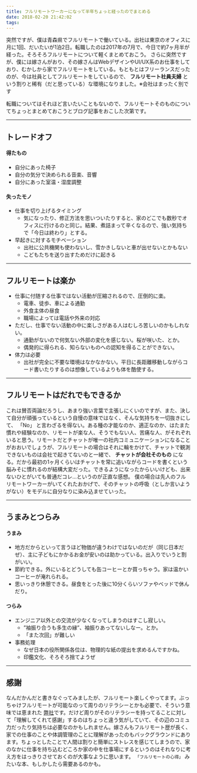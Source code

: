 ```yaml
---
title: フルリモートワーカーになって半年ちょっと経ったのでまとめる
date: 2018-02-20 21:42:02
tags:
---
```


突然ですが、僕は青森県でフルリモートで働いている。出社は東京のオフィスに月に1回、だいたいが1泊2日。転職したのは2017年の7月で、今日で約7ヶ月半が経った。そろそろフルリモートについて軽くまとめておこう。
さらに突然ですが、僕には嫁さんがおり、その嫁さんはWebデザインやUI/UX系のお仕事をしており、むかしから家でフルリモートをしている。もともとはフリーランスだったのが、今は社員としてフルリモートをしているので、 __フルリモート社員夫婦__ という割りと稀有（だと思っている）な環境になりました。※会社はまったく別です


転職についてはそれほど言いたいこともないので、フルリモートそのものについてちょっとまとめておこうとブログ記事をおこした次第です。

---

## トレードオフ

#### 得たもの

- 自分にあった椅子
- 自分の気分で決められる音楽、音響
- 自分にあった室温・湿度調整

#### 失ったモノ

- 仕事を切り上げるタイミング
  - 気になったり、修正方法を思いついたりすると、家のどこでも数秒でオフィスに行けるのと同じ。結果、煮詰まって辛くなるので、強い気持ちで「今日は終わり」とする。
- 早起きに対するモチベーション
  - 出社に公共機関も使わないし、雪かきしないと車が出せないとかもない
  - こどもたちを送り出すためだけに起きる

---

## フルリモートは楽か

- 仕事に付随する仕事ではない活動が圧縮されるので、圧倒的に楽。
  - 電車、徒歩、車による通勤
  - 外食主体の昼食
  - 職場によっては電話や外来の対応
- ただし、仕事でない活動の中に楽しさがある人はむしろ苦しいのかもしれない。
  - 通勤がないので何気ない外部の変化を感じない。桜が咲いた、とか。
  - 偶発的に得られる、知らないものへの認知を得ることができない。
- 体力は必要
  - 出社が完全に不要な環境はなかなかない。平日に長距離移動しながらコード書いたりするのは想像しているよりも体を酷使する。

---

## フルリモートはだれでもできるか

これは賛否両論だろうし、あまり強い言葉で主張しにくいのですが、また、決して自分が頑張っているという自慢の意味ではなく、そんな気持ちを一切抜きにして、 「No」 と言わざるを得ない。ある種の才能なのか、適正なのか、はたまた慣れや経験なのか、リモートが楽な人、そうでもない人、苦痛な人、がそれぞれいると思う。リモートだとチャットが唯一の社内コミュニケーションになることがおおいでしょうが、フルリモートの場合はそれに輪をかけて、チャットで観測できないものは会社で起きてないのと一緒で、 __チャットが会社そのもの__ になる。だから最初の1ヶ月くらいはチャットを常に追いながらコードを書くという脳みそに慣れるのが結構大変だった。できるようになったからいいけども、出来ないひとがいても普通だコレ...というのが正直な感想。
僕の場合は先人のフルリモートワーカーがいてくれたおかげで、そのチャットの呼吸（としか言いようがない）をモデルに自分なりに染み込ませていった。

---

## うまみとつらみ

#### うまみ

- 地方だからといって言うほど物価が違うわけではないのだが（同じ日本だぜ）、主に子どもにかかるお金が安いのは助かっている。出入りでいうと割がいい。
- 節約できる。外にいるとどうしても缶コーヒーとか買っちゃう。家は温かいコーヒーが淹れられる。
- 思いっきり休憩できる。昼食をとった後に10分くらいソファやベッドで休んだり。

#### つらみ

- エンジニア以外との交流が少なくなってしまうのはすこし寂しい。
  - ”袖振り合うも多生の縁”、袖振りあってないしなー。とか。
  - 「また次回」が難しい
- 事務処理
  - なぜ日本の役所関係各位は、物理的な紙の提出を求めるんですかね。
  - 印鑑文化、そろそろ捨てようぜ

---

## 感謝

なんだかんだと書きなぐってみましたが、フルリモート楽しくやってます。ぶっちゃけフルリモートが可能なのって周りのリテラシーとかも必要で、そういう意味では恵まれた [弊社](https://www.uncovertruth.co.jp/ja/)です。だけど周りがそのリテラシーを持ってることに対して「理解してくれて感謝」するのはちょっと違う気がしていて、その辺のコミュ力だったり気持ちは必要なのかもしれません。嫁さんもフルリモート歴が長く、家での仕事のことや体調管理のことに理解があったのもバックグラウンドにあります。ちょっとしたことで人間は割りと簡単にストレスを感じてしまうので、家のなかに仕事を持ち込むどころか家の中を仕事場にするというのはそれなりに考え方をはっきりさせておくのが大事なように思います。 `「フルリモートの心得」` みたいな本、もしかしたら需要あるのかも。
